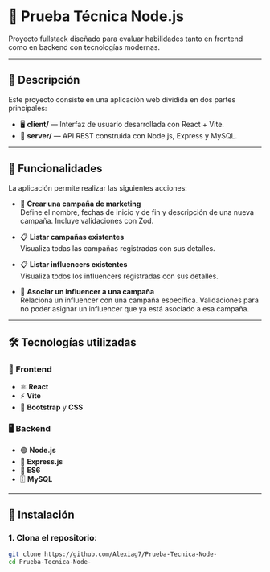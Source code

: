 # 🚀 Prueba Técnica Node.js

Proyecto fullstack diseñado para evaluar habilidades tanto en frontend como en backend con tecnologías modernas.

---

## 📖 Descripción

Este proyecto consiste en una aplicación web dividida en dos partes principales:

- 🖥️ **client/** — Interfaz de usuario desarrollada con React + Vite.
- 🔧 **server/** — API REST construida con Node.js, Express y MySQL.

---
## 🧩 Funcionalidades

La aplicación permite realizar las siguientes acciones:

- 📝 **Crear una campaña de marketing**  
  Define el nombre, fechas de inicio y de fin y descripción de una nueva campaña.
  Incluye validaciones con Zod.

- 📋 **Listar campañas existentes**  
  Visualiza todas las campañas registradas con sus detalles.

- 📋 **Listar influencers existentes**  
  Visualiza todos los influencers registradas con sus detalles.

- 🔗 **Asociar un influencer a una campaña**  
  Relaciona un influencer con una campaña específica.
  Validaciones para no poder asignar un influencer que ya está asociado a esa campaña.
  
---

## 🛠️ Tecnologías utilizadas

### 🧩 Frontend

- ⚛️ **React** 
- ⚡ **Vite** 
- 🎨 **Bootstrap** y **CSS**

### 🖥️ Backend

- 🟢 **Node.js** 
- 🚂 **Express.js** 
- 🧠 **ES6** 
- 🗄️ **MySQL** 

---

## 🚀 Instalación

### 1. Clona el repositorio:

```bash
git clone https://github.com/Alexiag7/Prueba-Tecnica-Node-
cd Prueba-Tecnica-Node-
